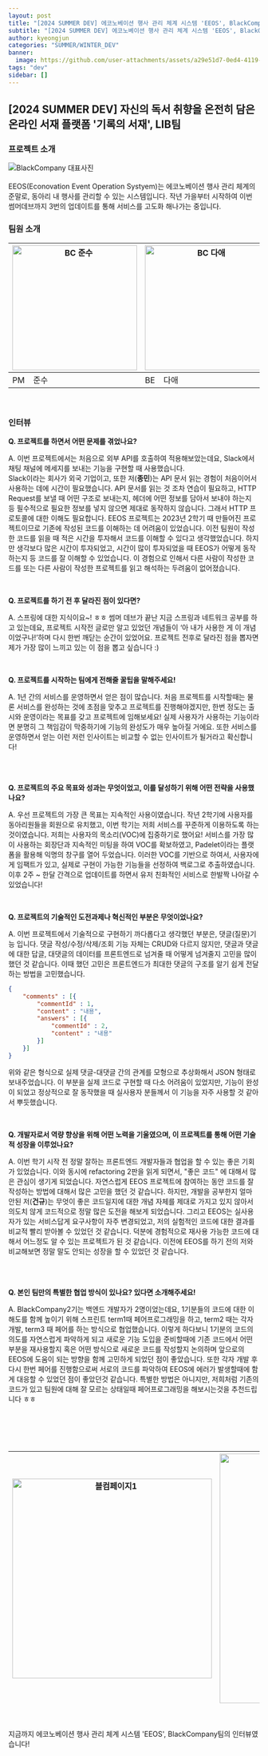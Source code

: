 ```yaml
---
layout: post
title: "[2024 SUMMER DEV] 에코노베이션 행사 관리 체계 시스템 'EEOS', BlackCompany팀"
subtitle: "[2024 SUMMER DEV] 에코노베이션 행사 관리 체계 시스템 'EEOS', BlackCompany팀"
author: kyeongjun
categories: "SUMMER/WINTER_DEV"
banner:
  image: https://github.com/user-attachments/assets/a29e51d7-0ed4-4119-9fa7-df7262e14b6a
tags: "dev"
sidebar: []
---
```


## [2024 SUMMER DEV] 자신의 독서 취향을 온전히 담은 온라인 서재 플랫폼 '기록의 서재', LIB팀

### 프로젝트 소개

<img src="https://github.com/user-attachments/assets/a29e51d7-0ed4-4119-9fa7-df7262e14b6a" alt="BlackCompany 대표사진" />
<br/><br/>
EEOS(Econovation Event Operation Systyem)는 에코노베이션 행사 관리 체계의 준말로, 동아리 내 행사를 관리할 수 있는 시스템입니다. 작년 가을부터 시작하여 이번 썸머데브까지 3번의 업데이트를 통해 서비스를 고도화 해나가는 중입니다.

<br/>

### 팀원 소개

| <img src="https://github.com/user-attachments/assets/755939cd-e61f-413c-8205-1fd220823d1a" alt="BC 준수" width="250" /> | <img src="https://github.com/user-attachments/assets/510d1378-863b-4569-bac5-f797129af915" alt="BC 다애" width="250" /> | <img src="https://github.com/user-attachments/assets/afca6ade-5894-4c9a-a002-580515a6fdc0" alt="BC 종민" width="250" /> | <img src="https://github.com/user-attachments/assets/23bd9c9d-4d48-4066-80f6-402f86082e50" alt="BC 건규" width="250" /> |
| ------------------------------------------------------------------------------------------------------------------------ | ------------------------------------------------------------------------------------------------------------------------ | ------------------------------------------------------------------------------------------------------------------------ | ------------------------------------------------------------------------------------------------------------------------ | 
| PM &nbsp;&nbsp;&nbsp;준수                                                         | BE &nbsp;&nbsp;&nbsp;다애                                                         | BE &nbsp;&nbsp;&nbsp;종민                                                         | FE &nbsp;&nbsp;&nbsp;건규                                                         |

<br/>

### 인터뷰

**Q. 프로젝트를 하면서 어떤 문제를 겪었나요?**

A. 이번 프로젝트에서는 처음으로 외부 API를 호출하여 적용해보았는데요, Slack에서 채팅 채널에 메세지를 보내는 기능을 구현할 때 사용했습니다.  
Slack이라는 회사가 외국 기업이고, 또한 저(**종민**)는 API 문서 읽는 경험이 처음이어서 사용하는 데에 시간이 필요했습니다. API 문서를 읽는 것 조차 연습이 필요하고, HTTP Request를 보낼 때 어떤 구조로 보내는지, 헤더에 어떤 정보를 담아서 보내야 하는지 등 필수적으로 필요한 정보를 넣지 않으면 제대로 동작하지 않습니다. 그래서 HTTP 프로토콜에 대한 이해도 필요합니다.
EEOS 프로젝트는 2023년 2학기 때 만들어진 프로젝트이므로 기존에 작성된 코드를 이해하는 데 어려움이 있었습니다. 이전 팀원이 작성한 코드를 읽을 때 적은 시간을 투자해서 코드를 이해할 수 있다고 생각했었습니다. 하지만 생각보다 많은 시간이 투자되었고, 시간이 많이 투자되었을 때 EEOS가 어떻게 동작하는지 등 코드를 잘 이해할 수 있었습니다. 이 경험으로 인해서 다른 사람이 작성한 코드를 또는 다른 사람이 작성한 프로젝트를 읽고 해석하는 두려움이 없어졌습니다.

<br/>

**Q. 프로젝트를 하기 전 후 달라진 점이 있다면?**

A. 스프링에 대한 지식이요~! ㅎㅎ 썸머 데브가 끝난 지금 스프링과 네트워크 공부를 하고 있는데요, 프로젝트 시작전 글로만 알고 있었던 개념들이 ‘아 내가 사용한 게 이 개념이었구나!’하며 다시 한번 깨닫는 순간이 있었어요. 프로젝트 전후로 달라진 점을 뽑자면 제가 가장 많이 느끼고 있는 이 점을 뽑고 싶습니다 :)

<br/>

**Q. 프로젝트를 시작하는 팀에게 전해줄 꿀팁을 말해주세요!**

A. 1년 간의 서비스를 운영하면서 얻은 점이 많습니다. 처음 프로젝트를 시작할때는 물론 서비스를 완성하는 것에 초점을 맞추고 프로젝트를 진행해야겠지만, 한번 정도는 출시와 운영이라는 목표를 갖고 프로젝트에 임해보세요! 실제 사용자가 사용하는 기능이라면 분명히 그 책임감이 막중하기에 기능의 완성도가 매우 높아질 거에요. 또한 서비스를 운영하면서 얻는 이런 저런 인사이트는 비교할 수 없는 인사이트가 될거라고 확신합니다!

<br/>
<br/>

**Q. 프로젝트의 주요 목표와 성과는 무엇이었고, 이를 달성하기 위해 어떤 전략을 사용했나요?**

A. 우선 프로젝트의 가장 큰 목표는 지속적인 사용이였습니다. 작년 2학기에 사용자를 동아리원들을 회원으로 유치했고, 이번 학기는 저희 서비스를 꾸준하게 이용하도록 하는 것이였습니다.
저희는 사용자의 목소리(VOC)에 집중하기로 했어요! 서비스를 가장 많이 사용하는 회장단과 지속적인 미팅을 하여 VOC를 확보하였고, Padelet이라는 플랫폼을 활용해 익명의 창구를 열어 두었습니다. 이러한 VOC를 기반으로 하여서, 사용자에게 임팩트가 있고, 실제로 구현이 가능한 기능들을 선정하여 백로그로 추출하였습니다. 이후 2주 ~ 한달 간격으로 업데이트를 하면서 유저 친화적인 서비스로 한발짝 나아갈 수 있었습니다!

<br/>

**Q. 프로젝트의 기술적인 도전과제나 혁신적인 부분은 무엇이었나요?**

A.
이번 프로젝트에서 기술적으로 구현하기 까다롭다고 생각했던 부분은, 댓글(질문)기능 입니다.
댓글 작성/수정/삭제/조회 기능 자체는 CRUD와 다르지 않지만, 댓글과 댓글에 대한 답글, 대댓글의 데이터를
프론트엔드로 넘겨줄 때 어떻게 넘겨줄지 고민을 많이 했던 것 같습니다.
이때 했던 고민은 프론트엔드가 최대한 댓글의 구조를 알기 쉽게 전달하는 방법을 고민했습니다.
```json
{
	"comments" : [{
		"commentId" : 1,
		"content" : "내용",
		"answers" : [{
			"commentId" : 2,
			"content" : "내용"
		}]
	}]
}
```
위와 같은 형식으로 실제 댓글-대댓글 간의 관계를 모형으로 추상화해서 JSON 형태로 보내주었습니다.
이 부분을 실제 코드로 구현할 때 다소 어려움이 있었지만, 기능이 완성이 되었고 정상적으로 잘 동작했을 때
실사용자 분들께서 이 기능을 자주 사용할 것 같아서 뿌듯했습니다.

<br/>

**Q. 개발자로서 역량 향상을 위해 어떤 노력을 기울였으며, 이 프로젝트를 통해 어떤 기술적 성장을 이루었나요?**

A.
이번 학기 시작 전 정말 잘하는 프론트엔드 개발자들과 협업을 할 수 있는 좋은 기회가 있었습니다. 
이와 동시에 refactoring 2판을 읽게 되면서, "좋은 코드" 에 대해서 많은 관심이 생기게 되었습니다.
자연스럽게 EEOS 프로젝트에 참여하는 동안 코드를 잘 작성하는 방법에 대해서 많은 고민을 했던 것 같습니다. 
하지만, 개발을 공부한지 얼마 안된 저(**건규**)는 무엇이 좋은 코드일지에 대한 개념 자체를 제대로 가지고 있지 않아서 의도치 않게 코드적으로 정말 많은 도전을 해보게 되었습니다. 
그리고 EEOS는 실사용자가 있는 서비스답게 요구사항이 자주 변경되었고, 저의 실험적인 코드에 대한 결과를 비교적 빨리 받아볼 수 있었던 것 같습니다. 
덕분에 경험적으로 재사용 가능한 코드에 대해서 어느정도 알 수 있는 프로젝트가 된 것 같습니다. 
이전에 EEOS를 하기 전의 저와 비교해보면 정말 말도 안되는 성장을 할 수 있었던 것 같습니다.

<br/>
<br/>

**Q. 본인 팀만의 특별한 협업 방식이 있나요? 있다면 소개해주세요!**

A. BlackCompany2기는 백엔드 개발자가 2명이었는데요, 1기분들의 코드에 대한 이해도를 함께 높이기 위해
스프린트 term1때 페어프로그래밍을 하고, term2 때는 각자 개발, term3 때 페어를 하는 방식으로 협업했습니다.
이렇게 하다보니 1기분의 코드의 의도를 자연스럽게 파악하게 되고 새로운 기능 도입을 준비할때에 기존 코드에서 
어떤 부분을 재사용할지 혹은 어떤 방식으로 새로운 코드를 작성할지 논의하며 앞으로의 EEOS에 도움이 되는 방향을
함께 고민하게 되었던 점이 좋았습니다. 또한 각자 개발 후 다시 한번 페어를 진행함으로써 서로의 코드를 파악하여
EEOS에 에러가 발생할때에 함게 대응할 수 있었던 점이 좋았던것 같습니다.
특별한 방법은 아니지만, 저희처럼 기존의 코드가 있고 팀원에 대해 잘 모르는 상태일때 페어프로그래밍을 해보시는것을 추천드립니다 ㅎㅎ

<br/>

<br/><br/>

| <img src="https://github.com/user-attachments/assets/d0d87fc7-ad93-43c3-a5a0-bbd12da5dcc4" alt="블컴페이지1" width="400" /> | <img src="https://github.com/user-attachments/assets/d3a54b36-f06e-4f86-8f3d-a98d274bdd18" alt="블컴페이지2" width="500" /> | 
------------------------------------------------------------------------------------------------------------------------ | ----------------------------------------------------------------------------

<br/>

지금까지 에코노베이션 행사 관리 체계 시스템 'EEOS', BlackCompany팀의 인터뷰였습니다!

<br/>
